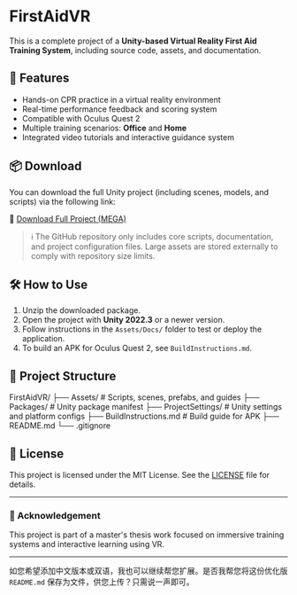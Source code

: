 # FirstAidVR

This is a complete project of a **Unity-based Virtual Reality First Aid Training System**, including source code, assets, and documentation.

## 🚀 Features

- Hands-on CPR practice in a virtual reality environment
- Real-time performance feedback and scoring system
- Compatible with Oculus Quest 2
- Multiple training scenarios: **Office** and **Home**
- Integrated video tutorials and interactive guidance system

## 📦 Download

You can download the full Unity project (including scenes, models, and scripts) via the following link:

🔗 [Download Full Project (MEGA)](https://your-download-link-here.com)

> ℹ️ The GitHub repository only includes core scripts, documentation, and project configuration files. Large assets are stored externally to comply with repository size limits.

## 🛠️ How to Use

1. Unzip the downloaded package.
2. Open the project with **Unity 2022.3** or a newer version.
3. Follow instructions in the `Assets/Docs/` folder to test or deploy the application.
4. To build an APK for Oculus Quest 2, see `BuildInstructions.md`.

## 📁 Project Structure

FirstAidVR/
├── Assets/ # Scripts, scenes, prefabs, and guides
├── Packages/ # Unity package manifest
├── ProjectSettings/ # Unity settings and platform configs
├── BuildInstructions.md # Build guide for APK
├── README.md
└── .gitignore


## 📄 License

This project is licensed under the MIT License. See the [LICENSE](LICENSE) file for details.

---

### 🙏 Acknowledgement

This project is part of a master's thesis work focused on immersive training systems and interactive learning using VR.

---

如您希望添加中文版本或双语，我也可以继续帮您扩展。是否我帮您将这份优化版 `README.md` 保存为文件，供您上传？只需说一声即可。
